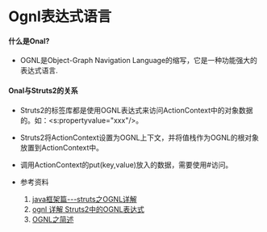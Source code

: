 # Ognl表达式语言

#### 什么是Onal?

- OGNL是Object-Graph Navigation Language的缩写，它是一种功能强大的表达式语言.

#### Onal与Struts2的关系

- Struts2的标签库都是使用OGNL表达式来访问ActionContext中的对象数据的。如：<s:propertyvalue="xxx"/>。
- Struts2将ActionContext设置为OGNL上下文，并将值栈作为OGNL的根对象放置到ActionContext中。
- 调用ActionContext的put(key,value)放入的数据，需要使用#访问。

- 参考资料

	1. [java框架篇---struts之OGNL详解](https://www.cnblogs.com/oumyye/p/4361812.html)
	2. [ognl 详解 Struts2中的OGNL表达式](https://www.xuebuyuan.com/3248001.html)
	3. [OGNL之简述](https://blog.csdn.net/mmake1994/article/details/81628860)
	